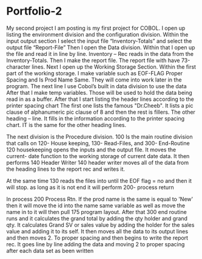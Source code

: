 # Portfolio-2

My second project I am posting is my first project for COBOL. I open up listing the environment division and the configuration division. Within the input output section I select the input file “Inventory-Totals” and select the output file “Report-File”
Then I open the Data division. Within that I open up the file and read it in line by line. Inventory – Rec reads in the data from the Inventory-Totals. Then I make the report file. The report file with have
73-character lines. 
Next I open up the Working Storage Section. Within the first part of the working storage. I make variable such as EOF-FLAG Proper Spacing and Is Prod Name Same. They will come into work later in the program.
The next line I use Cobol’s built in data division to use the data
After that I make temp variables. Those will be used to hold the data being read in as a buffer.
After that I start listing the header lines according to the printer spacing chart
The first one lists the famous "Dr.Cheeb". It lists a pic clause of alphanumeric pic clause of 8 and then the rest is fillers. The other heading – line.  It fills in the information according to the printer spacing chart. IT is the same for the other heading lines.

The next division is the Procedure division. 
100 Is the main routine division that calls on 120- House keeping, 130- Read-Files, and 300- End-Routine
120 housekeeping opens the inputs and the output file. It moves the current- date function to the working storage of current date data. It then performs 140 Header Writer
140 header writer moves all of the data from the heading lines to the report rec and writes it.

At the same time 130 reads the files into until the EOF flag = no and then it will stop.  as long as it is not end it will perform 200- process return

In process 200 Process Rtn. If the prod name is the same is equal to 'New' then it will move the id into the name same variable as well as move the name in to  it will then pull 175 program layout.
After that 300 end routine runs and it calculates the grand total by adding the qty holder and grand qty.
It calculates Grand SV or sales value by adding the holder for the sales value and adding it to its self.
It then moves all the data to its output lines and then moves 2. To proper spacing and then begins  to write the report rec. It goes line by line adding the data and moving 2 to proper spacing after each data set as been written
